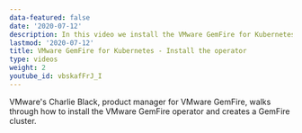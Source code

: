 ```yaml
---
data-featured: false
date: '2020-07-12'
description: In this video we install the VMware GemFire for Kubernetes operator and create our first cluster.    
lastmod: '2020-07-12'
title: VMware GemFire for Kubernetes - Install the operator
type: videos
weight: 2
youtube_id: vbskafFrJ_I
---
```


VMware's Charlie Black, product manager for VMware GemFire, walks through how to install the VMware GemFire operator and creates a GemFire cluster. 